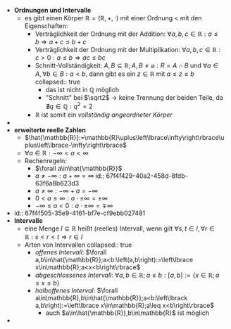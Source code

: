 - **Ordnungen und Intervalle**
	- es gibt einen Körper $\mathbb{R}=\left(\mathbb{R},+,\cdot\right)$ mit einer Ordnung < mit den Eigenschaften:
		- Verträglichkeit der Ordnung mit der Addition: $\forall a,b,c\in\mathbb{R}:a\leq b\Rightarrow a+c\leq b+c$
		- Verträglichkeit der Ordnung mit der Multiplikation: $\forall a,b,c\in\mathbb{R}:c>0:a\leq b\Rightarrow ac\leq bc$
		- Schnitt-Vollständigkeit: $A,B\subseteq\mathbb{R};A,B\neq\varnothing:R=A\cap B$ und $\forall a\in A,\forall b\in B:a<b$, dann gibt es ein $z\in\mathbb{R}$ mit $a\leq z\leq b$
		  collapsed:: true
			- das ist nicht in $\mathbb{Q}$ möglich
			- "Schnitt" bei $\sqrt2$ -> keine Trennung der beiden Teile, da $\nexists q\in\mathbb{Q}:q^2=2$
		- $\mathbb{R}$ ist somit ein *vollständig angeordneter Körper*
-
- **erweiterte reelle Zahlen**
	- $\hat{\mathbb{R}}:=\mathbb{R}\uplus\left\lbrace\infty\right\rbrace\uplus\left\lbrace-\infty\right\rbrace$
	- $\forall a\in\mathbb{R}:-\infty<a<\infty$
	- Rechenregeln:
		- $\forall a\in\hat{\mathbb{R}}$
		- $a\neq-\infty:a+\infty=\infty$
		  id:: 67f4f429-40a2-458d-8fdb-63f6a8b623d3
		- $a\neq\infty:-\infty+a=-\infty$
		- $0<a\leq\infty:a\cdot\pm\infty=\pm\infty$
		- $-\infty\leq a<0:a\cdot\pm\infty=\mp\infty$
- id:: 67f4f505-35e9-4161-bf7e-cf9ebb027481
- **Intervalle**
	- eine Menge $I\subseteq\mathbb{R}$ heißt (reelles) Intervall, wenn gilt $\forall s,t\in I,\forall r\in\mathbb{R}:s<r<t\Rightarrow r\in I$
	- Arten von Intervallen
	  collapsed:: true
		- *offenes Intervall*: $\forall a,b\in\hat{\mathbb{R}};a<b:\left(a,b\right):=\left\lbrace x\in\mathbb{R};a<x<b\right\rbrace$
		- *abgeschlossenes Intervall*: $\forall a,b\in\mathbb{R};a\leq b:\left\lbrack a,b\right\rbrack:=\left\lbrace x\in\mathbb{R};a\leq x\leq b\right\rbrace$
		- *halboffenes Interval*: $\forall a\in\mathbb{R},b\in\hat{\mathbb{R}};a<b:\left\lbrack a,b\right):=\left\lbrace x\in\mathbb{R};a\leq x<b\right\rbrace$
			- auch $a\in\hat{\mathbb{R}},b\in\mathbb{R}$ ist möglich
-